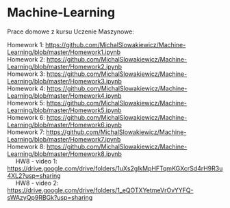 # Machine-Learning

Prace domowe z kursu Uczenie Maszynowe: <br />

Homework 1: https://github.com/MichalSlowakiewicz/Machine-Learning/blob/master/Homework1.ipynb <br />
Homework 2: https://github.com/MichalSlowakiewicz/Machine-Learning/blob/master/Homework2.ipynb <br />
Homework 3: https://github.com/MichalSlowakiewicz/Machine-Learning/blob/master/Homework3.ipynb <br />
Homework 4: https://github.com/MichalSlowakiewicz/Machine-Learning/blob/master/Homework4.ipynb <br />
Homework 5: https://github.com/MichalSlowakiewicz/Machine-Learning/blob/master/Homework5.ipynb <br />
Homework 6: https://github.com/MichalSlowakiewicz/Machine-Learning/blob/master/Homework6.ipynb <br />
Homework 7: https://github.com/MichalSlowakiewicz/Machine-Learning/blob/master/Homework7.ipynb <br />
Homework 8: https://github.com/MichalSlowakiewicz/Machine-Learning/blob/master/Homework8.ipynb <br />
&nbsp;&nbsp;&nbsp;&nbsp;  HW8 - video 1: https://drive.google.com/drive/folders/1uXs2glkMpHFTqmKGXcrSd4rH9R3u4XL2?usp=sharing <br />
&nbsp;&nbsp;&nbsp;&nbsp;  HW8 - video 2: https://drive.google.com/drive/folders/1_eQOTXYetmeVrOvYYFQ-sWAzyQp9RBGk?usp=sharing <br />
